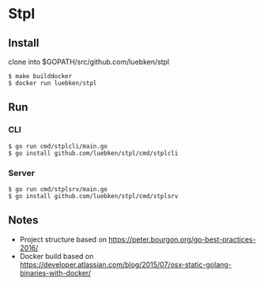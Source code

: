 # Stpl

## Install

clone into $GOPATH/src/github.com/luebken/stpl

    $ make builddocker
    $ docker run luebken/stpl

## Run

### CLI

    $ go run cmd/stplcli/main.go
    $ go install github.com/luebken/stpl/cmd/stplcli

### Server

    $ go run cmd/stplsrv/main.go
    $ go install github.com/luebken/stpl/cmd/stplsrv



## Notes

* Project structure based on https://peter.bourgon.org/go-best-practices-2016/
* Docker build based on https://developer.atlassian.com/blog/2015/07/osx-static-golang-binaries-with-docker/